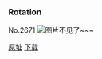 ### Rotation
No.2671
![图片不见了~~~](https://imgs.xkcd.com/comics/rotation.png)

[原址](https://xkcd.com//2671) [下载](https://imgs.xkcd.com/comics/rotation.png)

